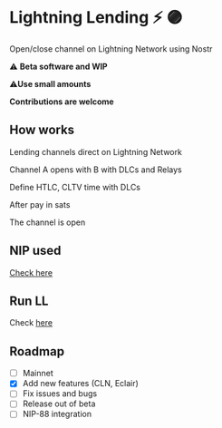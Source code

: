 # Lightning Lending :zap: 🟣

Open/close channel on Lightning Network using Nostr


 ⚠️ **Beta software and WIP**
 
 ⚠️**Use small amounts**

 **Contributions are welcome**
 
## How works

Lending channels direct on Lightning Network

Channel A opens with B with DLCs and Relays

Define HTLC, CLTV time with DLCs

After pay in sats

The channel is open

## NIP used

[Check here](https://github.com/AreaLayer/NIP-xxx)

## Run LL

Check [here](https://github.com/AreaLayer/Lightning-Lending/blob/main/doc/run.md)

## Roadmap

- [ ] Mainnet
- [x] Add new features (CLN, Eclair)
- [ ] Fix issues and bugs
- [ ] Release out of beta
- [ ] NIP-88 integration
